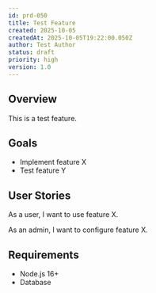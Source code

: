 ```yaml
---
id: prd-050
title: Test Feature
created: 2025-10-05
createdAt: 2025-10-05T19:22:00.050Z
author: Test Author
status: draft
priority: high
version: 1.0
---
```


## Overview

This is a test feature.

## Goals

- Implement feature X
- Test feature Y

## User Stories

As a user, I want to use feature X.

As an admin, I want to configure feature X.

## Requirements

- Node.js 16+
- Database